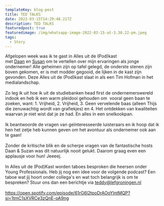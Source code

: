 ```yaml
---
templateKey: blog-post
title: TED TALKS
date: 2022-03-15T14:29:48.217Z
description: TED TALKS
featuredpost: true
featuredimage: /img/whatsapp-image-2022-03-15-at-3.30.22-pm.jpeg
tags:
  - Story
---
```

Afgelopen week was ik te gast in Alles uit de (Pod)kast met [Daan](https://www.linkedin.com/in/ACoAAB0lbSABcuoLKgRukgdi6o_cVIL9I55V5lY) en [Susan](https://www.linkedin.com/in/ACoAACirsHsBPbwveiqYW8iajlwYyr37BSazxG4) om te vertellen over mijn ervaringen als jonge ondernemer! Alle geheimen zijn op tafel gelegd, de onderste stenen zijn boven gekomen, er is met modder gegooid, de lijken in de kast zijn gevonden. Deze Alles uit de (Pod)kast slaat in als een Tim Hofman in het medialandschap.\
\
Zo leg ik uit hoe ik uit de studiebanken head first de ondernemerswereld indook en heb ik een warm pleidooi gehouden om  vooral geen baan te zoeken, want: 1. Vrijheid, 2. Vrijheid, 3. Geen vervelende baas (alleen Thijs die zenuwachtig wordt van grafiekjes) en 4. Het ontdekken van kwaliteiten waarvan je niet wist dat je ze had. En alles in een snelkookpan.\
\
Ik beantwoorde de vragen van geïnteresseerde luisteraars en ik hoop dat ik hen het zetje heb kunnen geven om het avontuur als ondernemer ook aan te gaan!\
\
Zonder de kritische blik en de scherpe vragen van de fantastische hosts Daan & Suzan was dit natuurlijk nooit gelukt. Daarom graag even een applausje voor hun! Jeeeej.\
\
In Alles uit de (Pod)Kast worden taboes besproken die heersen onder Young Professionals. Heb jij nog een idee voor de volgende podcast? Een taboe wat jij hoort onder collega's en wat toch belangrijk is om te bespreken? Stuur ons dan een berichtje via teddy@lefgroningen.nl \
\
https://open.spotify.com/episode/61rG6l2tpoDrAOoYIntMQP?si=1tmC1sXVRCe3zQnE-oA9ng